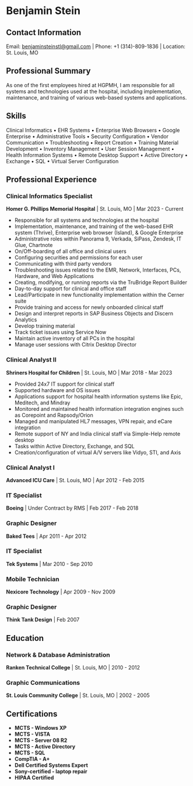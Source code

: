 # Benjamin Stein

## Contact Information

Email: benjaminsteinstl@gmail.com | Phone: +1 (314)-809-1836 | Location: St. Louis, MO

## Professional Summary

As one of the first employees hired at HGPMH, I am responsible for all systems and technologies used at the hospital, including implementation, maintenance, and training of various web-based systems and applications.

## Skills

Clinical Informatics • EHR Systems • Enterprise Web Browsers • Google Enterprise • Administrative Tools • Security Configuration • Vendor Communication • Troubleshooting • Report Creation • Training Material Development • Inventory Management • User Session Management • Health Information Systems • Remote Desktop Support • Active Directory • Exchange • SQL • Virtual Server Configuration

## Professional Experience

### Clinical Informatics Specialist
**Homer G. Phillips Memorial Hospital** | St. Louis, MO | Mar 2023 - Current

- Responsible for all systems and technologies at the hospital
- Implementation, maintenance, and training of the web-based EHR system (Thrive), Enterprise web browser (Island), & Google Enterprise
- Administrative roles within Panorama 9, Verkada, SiPass, Zendesk, IT Glue, Chartnote
- On/Off-boarding of all office and clinical users
- Configuring securities and permissions for each user
- Communicating with third party vendors
- Troubleshooting issues related to the EMR, Network, Interfaces, PCs, Hardware, and Web Applications
- Creating, modifying, or running reports via the TruBridge Report Builder
- Day-to-day support for clinical and office staff
- Lead/Participate in new functionality implementation within the Cerner suite
- Provide training and access for newly onboarded clinical staff
- Design and interpret reports in SAP Business Objects and Discern Analytics
- Develop training material
- Track ticket issues using Service Now
- Maintain active inventory of all PCs in the hospital
- Manage user sessions with Citrix Desktop Director

### Clinical Analyst II
**Shriners Hospital for Children** | St. Louis, MO | Mar 2018 - Mar 2023

- Provided 24x7 IT support for clinical staff
- Supported hardware and OS issues
- Applications support for hospital health information systems like Epic, Meditech, and Mindray
- Monitored and maintained health information integration engines such as Corepoint and Rapsody/Orion
- Managed and manipulated HL7 messages, VPN repair, and eCare integration
- Remote support of NY and India clinical staff via Simple-Help remote desktop
- Tasks within Active Directory, Exchange, and SQL
- Creation/configuration of virtual A/V servers like Vidyo, STI, and Axis

### Clinical Analyst I
**Advanced ICU Care** | St. Louis, MO | Apr 2012 - Feb 2015

### IT Specialist
**Boeing** | Under Contract by RMS | Feb 2017 - Feb 2018

### Graphic Designer
**Baked Tees** | Apr 2011 - Apr 2012

### IT Specialist
**Tek Systems** | Mar 2010 - Sep 2010

### Mobile Technician
**Nexicore Technology** | Apr 2009 - Nov 2009

### Graphic Designer
**Think Tank Design** | Feb 2007

## Education

### Network & Database Administration
**Ranken Technical College** | St. Louis, MO | 2010 - 2012

### Graphic Communications
**St. Louis Community College** | St. Louis, MO | 2002 - 2005

## Certifications

- **MCTS - Windows XP**
- **MCTS - VISTA**
- **MCTS - Server 08 R2**
- **MCTS - Active Directory**
- **MCTS - SQL**
- **CompTIA - A+**
- **Dell Certified Systems Expert**
- **Sony-certified - laptop repair**
- **HIPAA Certified**

